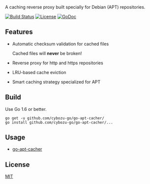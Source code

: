 A caching reverse proxy built specially for Debian (APT) repositories.

[![Build Status](https://travis-ci.org/cybozu-go/go-apt-cacher.svg?branch=master)](https://travis-ci.org/cybozu-go/go-apt-cacher)
[![License](https://img.shields.io/badge/license-MIT-blue.svg)][MIT]
[![GoDoc](https://godoc.org/github.com/cybozu-go/go-apt-cacher?status.png)](https://godoc.org/github.com/cybozu-go/go-apt-cacher)

Features
--------

* Automatic checksum validation for cached files

    Cached files will **never** be broken!

* Reverse proxy for http and https repositories
* LRU-based cache eviction
* Smart caching strategy specialized for APT

Build
-----

Use Go 1.6 or better.

```
go get -u github.com/cybozu-go/go-apt-cacher/
go install github.com/cybozu-go/go-apt-cacher/...
```

Usage
-----

* [go-apt-cacher](cmd/go-apt-cacher/USAGE.md)

License
-------

[MIT][]

[MIT]: https://opensource.org/licenses/MIT
